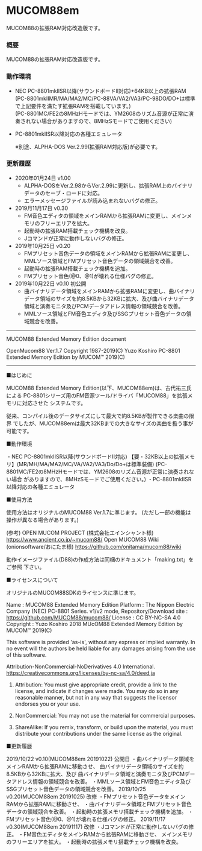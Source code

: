# MUCOM88em

MUCOM88の拡張RAM対応改造版です。

### 概要

MUCOM88の拡張RAM対応改造版です。

### 動作環境

- NEC PC-8801mkⅡSR以降(サウンドボードⅡ対応)+64KB以上の拡張RAM<br>
  (PC-8801mkⅡMR/MA/MA2/MC/PC-88VA/VA2/VA3/PC-98DO/DO+は標準で上記要件を満たす拡張RAMを搭載しています。)<br>
  (PC-8801MC/FE2の8MHzHモードでは、YM2608のリズム音源が正常に演奏されない場合がありますので、8MHzSモードでご使用ください)<br>
- PC-8801mkⅡSR以降対応の各種エミュレータ<br>

  ※別途、ALPHA-DOS Ver.2.99(拡張RAM対応版)が必要です。

### 更新履歴

- 2020年01月24日 v1.00<br>
    - ALPHA-DOSをVer.2.98からVer.2.99に更新し、拡張RAM上のバイナリデータのセーブ・ロードに対応。<br>
    - エラーメッセージファイルが読み込まれないバグの修正。<br>
- 2019月11月17日 v0.30<br>
    - FM音色エディタの領域をメインRAMから拡張RAMに変更し、メインメモリのフリーエリアを拡大。<br>
    - 起動時の拡張RAM搭載チェック機構を改良。<br>
    - Jコマンドが正常に動作しないバグの修正。<br>
- 2019年10月25日 v0.20<br>
    - FMプリセット音色データの領域をメインRAMから拡張RAMに変更し、MMLソース領域とFMプリセット音色データの領域競合を改善。<br>
    - 起動時の拡張RAM搭載チェック機構を追加。<br>
    - FMプリセット音色(@0、@1)が壊れる仕様バグの修正。<br>
- 2019年10月22日 v0.10 初公開<br>
    - 曲バイナリデータ領域をメインRAMから拡張RAMに変更し、曲バイナリデータ領域のサイズを約8.5KBから32KBに拡大、及び曲バイナリデータ領域と演奏モニタ及びPCMデータアドレス情報の領域競合を改善。<br>
    - MMLソース領域とFM音色エディタ及びSSGプリセット音色データの領域競合を改善。<br>


******************************************************************************
MUCOM88 Extended Memory Edition document

OpenMucom88 Ver.1.7 Copyright 1987-2019(C) Yuzo Koshiro
PC-8801 Extended Memory Edition by MUCOM™ 2019(C)
******************************************************************************


■はじめに

MUCOM88 Extended Memory Edition(以下、MUCOM88em)は、古代祐三氏による
PC-8801シリーズ用のFM音源ツール/ドライバ「MUCOM88」を拡張メモリに対応させた
システムです。

従来、コンパイル後のデータサイズにして最大で約8.5KBが製作できる楽曲の限界
でしたが、MUCOM88emは最大32KBまでの大きなサイズの楽曲を扱う事が可能です。


■動作環境

・NEC PC-8801mkⅡSR以降(サウンドボードⅡ対応)
  【要・32KB以上の拡張メモリ】(MR/MH/MA/MA2/MC/VA/VA2/VA3/Do/Do+は標準装備)
  (PC-8801MC/FE2の8MHzHモードでは、YM2608のリズム音源が正常に演奏されない場合
がありますので、8MHzSモードでご使用ください。)
・PC-8801mkⅡSR以降対応の各種エミュレータ


■使用方法

使用方法はオリジナルのMUCOM88 Ver.1.7に準じます。
(ただし一部の機能は操作が異なる場合があります。)

(参考)
OPEN MUCOM PROJECT (株式会社エインシャント様)
https://www.ancient.co.jp/~mucom88/
Open MUCOM88 Wiki (onionsoftware/おにたま様)
https://github.com/onitama/mucom88/wiki

動作イメージファイル(D88)の作成方法は同梱のドキュメント「making.txt」をご参照
下さい。


■ライセンスについて

オリジナルのMUCOM88SDKのライセンスに準じます。

Name        : MUCOM88 Extended Memory Edition
Platform    : The Nippon Electric Company (NEC) PC-8801 Series. v1/v2 mode,
Repository/Download site : https://github.com/MUCOM88/mucom88/
License     : CC BY-NC-SA 4.0
Copyright   : Yuzo Koshiro 2018
MUcOM88 Extended Memory Edition by MUCOM™ 2019(C)

This software is provided 'as-is', without any express or implied warranty.
In no event will the authors be held liable for any damages arising from 
the use of this software.

Attribution-NonCommercial-NoDerivatives 4.0 International.
https://creativecommons.org/licenses/by-nc-sa/4.0/deed.ja

1. Attribution:
   You must give appropriate credit, provide a link to the license, and indicate
   if changes were made. You may do so in any reasonable manner, but not in any
   way that suggests the licensor endorses you or your use.

2. NonCommercial:
   You may not use the material for commercial purposes.

3. ShareAlike:
   If you remix, transform, or build upon the material, you must distribute
   your contributions under the same license as the original.


■更新履歴

2019/10/22 v0.10(MUCOM88em 20191022) 公開日
           ・曲バイナリデータ領域をメインRAMから拡張RAMに移動させ、
             曲バイナリデータ領域のサイズを約8.5KBから32KBに拡大、及び
             曲バイナリデータ領域と演奏モニタ及びPCMデータアドレス情報の領域競合を改善。
           ・MMLソース領域とFM音色エディタ及びSSGプリセット音色データの領域競合を改善。
2019/10/25 v0.20(MUCOM88em 20191025) 改修
           ・FMプリセット音色データをメインRAMから拡張RAMに移動させ、
           ・曲バイナリデータ領域とFMプリセット音色データの領域競合を改善。
           ・起動時の拡張メモリ搭載チェック機構を追加。
           ・FMプリセット音色(@0、@1)が壊れる仕様バグの修正。
2019/11/17 v0.30(MUCOM88em 20191117) 改修
           ・Jコマンドが正常に動作しないバグの修正。
           ・FM音色エディタをメインRAMから拡張RAMに移動させ、
             メインメモリのフリーエリアを拡大。
           ・起動時の拡張メモリ搭載チェック機構を改良。
